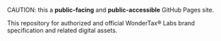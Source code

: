 CAUTION: this a **public-facing** and **public-accessible** GitHub Pages site.

This repository for authorized and official WonderTax&reg; Labs brand specification and related digital assets.
